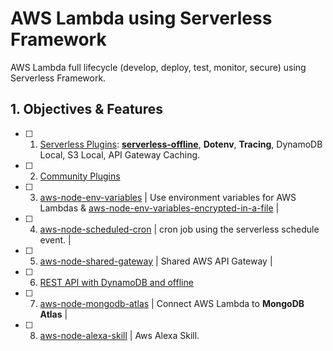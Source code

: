 # AWS Lambda using Serverless Framework

AWS Lambda full lifecycle (develop, deploy, test, monitor, secure) using Serverless Framework.
  

## 1. Objectives & Features
  
- [ ] 1. [Serverless Plugins](https://serverless.com/plugins): **[serverless-offline](https://github.com/dherault/serverless-offline)**, **Dotenv**, **Tracing**, DynamoDB Local, S3 Local, API Gateway Caching.
- [ ] 2. [Community Plugins](https://github.com/serverless/plugins)
- [ ] 3. [aws-node-env-variables](https://github.com/serverless/examples/tree/master/aws-node-env-variables) | Use environment variables for AWS Lambdas & [aws-node-env-variables-encrypted-in-a-file](https://github.com/serverless/examples/tree/master/aws-node-env-variables-encrypted-in-a-file) |
- [ ] 4. [aws-node-scheduled-cron](https://github.com/serverless/examples/tree/master/aws-node-scheduled-cron) | cron job using the serverless schedule event. |
- [ ] 5. [aws-node-shared-gateway](https://github.com/serverless/examples/tree/master/aws-node-shared-gateway) | Shared AWS API Gateway |
- [ ] 6. [REST API with DynamoDB and offline](https://github.com/serverless/examples/tree/master/aws-node-rest-api-with-dynamodb-and-offline)
- [ ] 7. [aws-node-mongodb-atlas](https://github.com/serverless/examples/tree/master/aws-node-mongodb-atlas) | Connect AWS Lambda to **MongoDB Atlas** |
- [ ] 8. [aws-node-alexa-skill](https://github.com/serverless/examples/tree/master/aws-node-alexa-skill) | Aws Alexa Skill.

